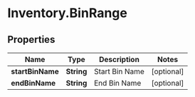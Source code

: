 # Inventory.BinRange

## Properties

Name | Type | Description | Notes
------------ | ------------- | ------------- | -------------
**startBinName** | **String** | Start Bin Name | [optional] 
**endBinName** | **String** | End Bin Name | [optional] 



